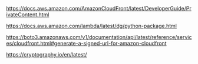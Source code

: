 https://docs.aws.amazon.com/AmazonCloudFront/latest/DeveloperGuide/PrivateContent.html


https://docs.aws.amazon.com/lambda/latest/dg/python-package.html

https://boto3.amazonaws.com/v1/documentation/api/latest/reference/services/cloudfront.html#generate-a-signed-url-for-amazon-cloudfront

https://cryptography.io/en/latest/

